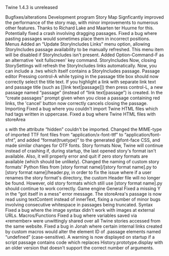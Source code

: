 Twine 1.4.3 is unreleased

Bugfixes/alterations
Development program
Story Map
Signficantly improved the performance of the story map, with minor improvements to numerous other features. Thanks to Richard Lake and Maarten ter Huurne for this.
Potentially fixed a crash involving dragging passages.
Fixed a bug where pasting passages would sometimes place them in incorrect positions.
Menus
Added an “Update StoryIncludes Links” menu option, allowing StoryIncludes passage availability to be manually refreshed. This menu item will be disabled if StoryIncludes isn't present.
Added Option-Command-F as an alternative 'exit fullscreen' key command.
StoryIncludes
Now, closing StorySettings will refresh the StoryIncludes links automatically.
Now, you can include a .tws which itself contains a StoryIncludes passage.
Passage editor
Pressing control-A while typing in the passage title box should now correctly select the title text.
If you highlight a link with separate link text and passage title (such as [[link text|passage]]) then press control-L, a new passage named “passage” (instead of “link text|passage”) is created.
In the “create passages” prompt given when you close a passage containing red links, the 'cancel' button now correctly cancels closing the passage.
Importing
Fixed a bug where you couldn't import Twine HTML files which had tags written in uppercase.
Fixed a bug where Twine HTML files with storeArea <div>s with the attribute “hidden” couldn't be imported.
Changed the MIME-type of imported TTF font files from “application/x-font-ttf” to “application/font-sfnt”, and added “format(truetype)” to the generated @font-face CSS, and made similar changes for OTF fonts.
Story formats
Now, Twine will continue instead of crashing if, during startup, the last opened story's format isn't available. Also, it will properly error and quit if zero story formats are available (which should be unlikely).
Changed the naming of custom story formats' Python files from [story format name]/[story format name].py to [story format name]/header.py, in order to fix the issue where if a user renames the story format's directory, the custom Header file will no longer be found. However, old story formats which still use [story format name].py should continue to work correctly.
Game engine
General
Fixed a missing Y in the “got itself in a mess” error message.
The storeArea's passage is now read using textContent instead of innerText, fixing a number of minor bugs involving consecutive whitespace in passages being truncated.
Syntax
Fixed a bug where the image syntax didn't work with images at external URLs.
Macros/Functions
Fixed a bug where variables saved via «remember» were unwittingly shared over all Twine stories accessed from the same website.
Fixed a bug in Jonah where certain internal links created by custom macros would alter the element ID of .passage elements named “undefined” (case-sensitive).
A warning is now displayed on startup if a script passage contains code which replaces History.prototype.display with an older version that doesn't support the correct number of arguments.
